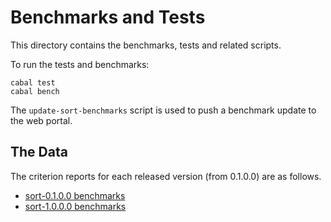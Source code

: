 Benchmarks and Tests
====================

This directory contains the benchmarks, tests and related scripts.

To run the tests and benchmarks:
```
cabal test
cabal bench
```

The `update-sort-benchmarks` script is used to push a benchmark
update to the web portal.


The Data
--------

The criterion reports for each released version (from 0.1.0.0) are as
follows.

  * [sort-0.1.0.0 benchmarks](http://regex.uk/sort/sort-benchmarks-0.1.0.0.html)
  * [sort-1.0.0.0 benchmarks](http://regex.uk/sort/sort-benchmarks-1.0.0.0.html)
